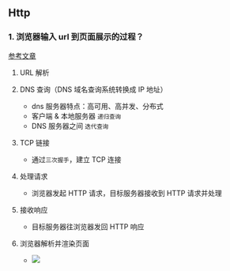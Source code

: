 ## Http
### 1. 浏览器输入 url 到页面展示的过程？
[参考文章](https://juejin.cn/post/6844904054074654728#comment)
  1. URL 解析
  2. DNS 查询（DNS 域名查询系统转换成 IP 地址）
      - dns 服务器特点：高可用、高并发、分布式
      - 客户端 & 本地服务器 `递归查询`
      - DNS 服务器之间 `迭代查询`  

  3. TCP 链接
      - 通过`三次握手`，建立 TCP 连接

  4. 处理请求
      - 浏览器发起 HTTP 请求，目标服务器接收到 HTTP 请求并处理

  5. 接收响应
      - 目标服务器往浏览器发回 HTTP 响应

  6. 浏览器解析并渲染页面
      - ![](https://images.vrm.cn/ox/2022/06/08/浏览器渲染.png)
